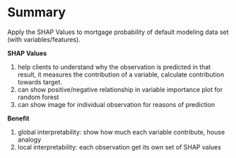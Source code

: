 
# Summary 

Apply the SHAP Values to mortgage probability of default modeling data set (with variables/features).  
 
**SHAP Values**
1. help clients to understand why the observation is predicted in that result, it measures the contribution of a variable, calculate contribution towards target.
2. can show positive/negative relationship in variable importance plot for random forest
3. can show image for individual observation for reasons of prediction 
 
**Benefit**
 1. global interpretability: show how much each variable contribute, house analogy
 2. local interpretability: each observation get its own set of SHAP values
 
 
